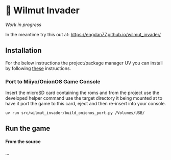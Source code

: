 # 👾 Wilmut Invader

_Work in progress_

In the meantime try this out at:
https://engdan77.github.io/wilmut_invader/

## Installation

For the below instructions the project/package manager UV you can install 
by following [these](https://docs.astral.sh/uv/getting-started/installation/) instructions.


### Port to Miiyo/OnionOS Game Console

Insert the microSD card containing the roms and from the project use the developed 
helper command use the target directory it being mounted at to have it port the game to this card,
eject and then re-insert into your console.

```shell
uv run src/wilmut_invader/build_onionos_port.py /Volumes/USB/
```

## Run the game

#### From the source

...

